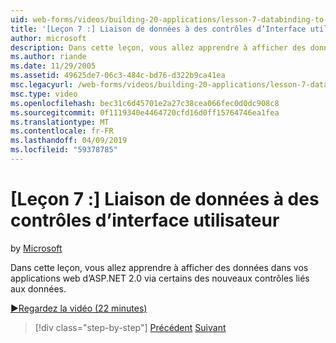 ```yaml
---
uid: web-forms/videos/building-20-applications/lesson-7-databinding-to-user-interface-controls
title: '[Leçon 7 :] Liaison de données à des contrôles d’Interface utilisateur | Microsoft Docs'
author: microsoft
description: Dans cette leçon, vous allez apprendre à afficher des données dans votre application ASP.NET&#160;applications certains des nouveaux contrôles liés aux données par le biais de web 2.0.
ms.author: riande
ms.date: 11/29/2005
ms.assetid: 49625de7-06c3-484c-bd76-d322b9ca41ea
msc.legacyurl: /web-forms/videos/building-20-applications/lesson-7-databinding-to-user-interface-controls
msc.type: video
ms.openlocfilehash: bec31c6d45701e2a27c38cea066fec0d0dc908c8
ms.sourcegitcommit: 0f1119340e4464720cfd16d0ff15764746ea1fea
ms.translationtype: MT
ms.contentlocale: fr-FR
ms.lasthandoff: 04/09/2019
ms.locfileid: "59378785"
---
```

# <a name="lesson-7-databinding-to-user-interface-controls"></a>[Leçon 7 :] Liaison de données à des contrôles d’interface utilisateur

by [Microsoft](https://github.com/microsoft)

Dans cette leçon, vous allez apprendre à afficher des données dans vos applications web d’ASP.NET 2.0 via certains des nouveaux contrôles liés aux données.

[&#9654;Regardez la vidéo (22 minutes)](https://channel9.msdn.com/Blogs/ASP-NET-Site-Videos/lesson-7-databinding-to-user-interface-controls)

> [!div class="step-by-step"]
> [Précédent](lesson-6-working-with-stylesheets-and-master-pages.md)
> [Suivant](lesson-8-working-with-the-gridview-and-formview.md)
